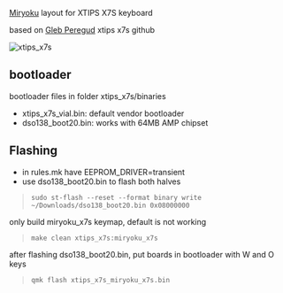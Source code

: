 [Miryoku](https://github.com/manna-harbour/miryoku) layout for XTIPS X7S keyboard

based on [Gleb Peregud](https://github.com/gleber/qmk_firmware/tree/master/keyboards/xtips_x7s]) xtips x7s github

![xtips_x7s](https://i.imgur.com/PTDFZXI.png)


## bootloader
bootloader files in folder xtips_x7s/binaries

- xtips_x7s_vial.bin: default vendor bootloader
- dso138_boot20.bin: works with 64MB AMP chipset

## Flashing

- in rules.mk have EEPROM_DRIVER=transient 
- use dso138_boot20.bin to flash both halves

>`sudo st-flash --reset --format binary write ~/Downloads/dso138_boot20.bin 0x08000000`

only build miryoku_x7s keymap, default is not working

>`make clean xtips_x7s:miryoku_x7s`

after flashing dso138_boot20.bin, put boards in bootloader with W and O keys

>`qmk flash xtips_x7s_miryoku_x7s.bin`
